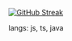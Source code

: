 [![GitHub Streak](https://streak-stats.demolab.com?user=nivsee&theme=dark&hide_border=true&background=45%2C1A0031%2C001729)](https://git.io/streak-stats)

langs: js, ts, java

